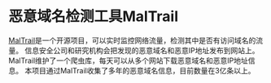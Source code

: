 # 恶意域名检测工具MalTrail
[MalTrail](https://github.com/stamparm/maltrail)是一个开源项目，可以实时监控网络流量，检测其中是否有访问域名的流量。
信息安全公司和研究机构会把发现的恶意域名和恶意IP地址发布到网站上。
MalTrail维护了一个爬虫库，每天可以从多个网站下载恶意域名和恶意IP地址信息。
本项目通过MalTrail收集了多年的恶意域名信息，目前数量在3亿条以上。


